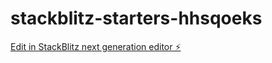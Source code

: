 # stackblitz-starters-hhsqoeks

[Edit in StackBlitz next generation editor ⚡️](https://stackblitz.com/~/github.com/Ashley855/stackblitz-starters-hhsqoeks)